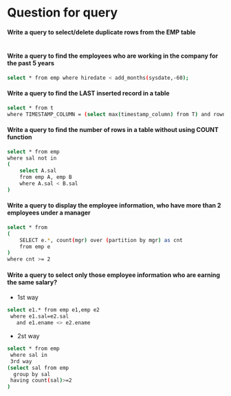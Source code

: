 # Question for query

#### Write a query to select/delete duplicate rows from the EMP table

```bash
```

#### Write a query to find the employees who are working in the company for the past 5 years

```bash
select * from emp where hiredate < add_months(sysdate,-60);
```

#### Write a query to find the LAST inserted record in a table

```bash
select * from t
where TIMESTAMP_COLUMN = (select max(timestamp_column) from T) and rownum = 1;
```

#### Write a query to find the number of rows in a table without using COUNT function

```bash
select * from emp
where sal not in
(
    select A.sal
    from emp A, emp B
    where A.sal < B.sal
)
```

#### Write a query to display the employee information, who have more than 2 employees under a manager

```bash
select * from
(
    SELECT e.*, count(mgr) over (partition by mgr) as cnt
    from emp e
)
where cnt >= 2
```

#### Write a query to select only those employee information who are earning the same salary?

- 1st way

```bash
select e1.* from emp e1,emp e2
 where e1.sal=e2.sal
   and e1.ename <> e2.ename
```

- 2st way

```bash
select * from emp
 where sal in
 3rd way
(select sal from emp
  group by sal
 having count(sal)>=2
)
```
